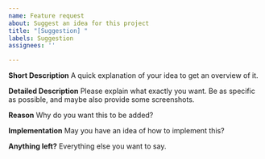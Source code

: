 ```yaml
---
name: Feature request
about: Suggest an idea for this project
title: "[Suggestion] "
labels: Suggestion
assignees: ''

---
```


**Short Description**
A quick explanation of your idea to get an overview of it.

**Detailed Description**
Please explain what exactly you want. Be as specific as possible, and maybe also provide some screenshots.

**Reason**
Why do you want this to be added?

**Implementation**
May you have an idea of how to implement this?

**Anything left?**
Everything else you want to say.
